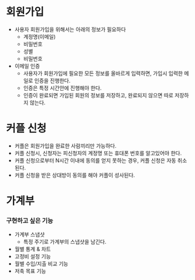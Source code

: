# 회원가입
- 사용자 회원가입을 위해서는 아래의 정보가 필요하다
    - 계정명(이메일)
    - 비밀번호
    - 성별
    - 비밀번호
- 이메일 인증
    - 사용자가 회원가입에 필요한 모든 정보를 올바르게 입력하면, 가입시 입력한 메일로 인증을 진행한다.
    - 인증은 특정 시간안에 진행해야 한다.
    - 인증이 완료되면 가입된 회원의 정보를 저장하고, 완료되지 않으면 따로 저장하지 않는다.

# 커플 신청
- 커플은 회원가입을 완료한 사람끼리만 가능하다.
- 커플 신청시, 신청자는 피신청자의 계정명 또는 휴대폰 번호를 알고있어야 한다.
- 커플 신청으로부터 N시간 이내에 동의를 얻지 못하는 경우, 커플 신청은 자동 취소된다.
- 커플 신청을 받은 상대방이 동의를 해야 커플이 성사된다.

# 가계부


### 구현하고 싶은 기능
- 가계부 스냅샷
  - 특정 주기로 가계부의 스냅샷을 남긴다.
- 월별 통계 & 차트
- 고정비 설정 기능
- 월별 수입/지출 비교 기능 
- 저축 목표 기능
